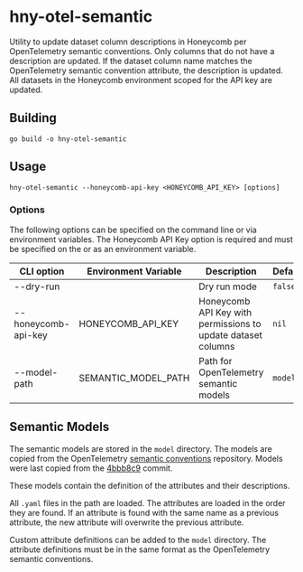 # hny-otel-semantic

Utility to update dataset column descriptions in Honeycomb per OpenTelemetry
semantic conventions. Only columns that do not have a description are updated.
If the dataset column name matches the OpenTelemetry semantic convention
attribute, the description is updated. All datasets in the Honeycomb environment
scoped for the API key are updated.

## Building

```shell
go build -o hny-otel-semantic
```

## Usage

```shell
hny-otel-semantic --honeycomb-api-key <HONEYCOMB_API_KEY> [options]
```

### Options

The following options can be specified on the command line or via environment
variables. The Honeycomb API Key option is required and must be specified on the
or as an environment variable.

| CLI option          | Environment Variable  | Description                                                  | Default   |
|---------------------|-----------------------|--------------------------------------------------------------|-----------|
| --dry-run           |                       | Dry run mode                                                 | `false`   |
| --honeycomb-api-key | HONEYCOMB_API_KEY     | Honeycomb API Key with permissions to update dataset columns | `nil`     |
| --model-path        | SEMANTIC_MODEL_PATH   | Path for OpenTelemetry semantic models                       | `model`   |

## Semantic Models

The semantic models are stored in the `model` directory. The models are copied
from the OpenTelemetry [semantic conventions](https://github.com/open-telemetry/semantic-conventions)
repository. Models were last copied from the [4bbb8c9](https://github.com/open-telemetry/semantic-conventions/tree/4bbb8c907402caa90bc077214e8a2c78807c1ab9)
commit.

These models contain the definition of the attributes and their
descriptions.

All `.yaml` files in the path are loaded. The attributes are loaded in the order
they are found. If an attribute is found with the same name as a previous
attribute, the new attribute will overwrite the previous attribute.

Custom attribute definitions can be added to the `model` directory. The
attribute definitions must be in the same format as the OpenTelemetry semantic
conventions.
